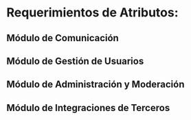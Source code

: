 # Requerimientos de Atributos:

## Módulo de Comunicación

## Módulo de Gestión de Usuarios

## Módulo de Administración y Moderación 

## Módulo de Integraciones de Terceros 
